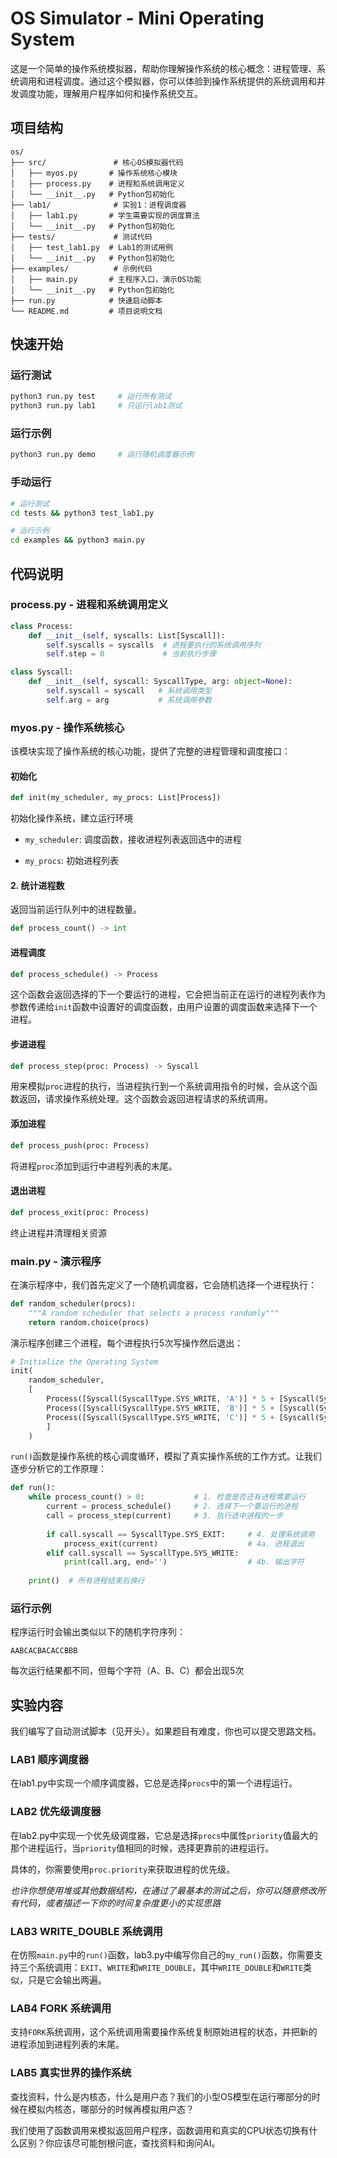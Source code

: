 # OS Simulator - Mini Operating System

这是一个简单的操作系统模拟器，帮助你理解操作系统的核心概念：进程管理、系统调用和进程调度。通过这个模拟器，你可以体验到操作系统提供的系统调用和并发调度功能，理解用户程序如何和操作系统交互。

## 项目结构

```
os/
├── src/               # 核心OS模拟器代码
│   ├── myos.py       # 操作系统核心模块
│   ├── process.py    # 进程和系统调用定义
│   └── __init__.py   # Python包初始化
├── lab1/              # 实验1：进程调度器
│   ├── lab1.py       # 学生需要实现的调度算法
│   └── __init__.py   # Python包初始化
├── tests/             # 测试代码
│   ├── test_lab1.py  # Lab1的测试用例
│   └── __init__.py   # Python包初始化
├── examples/          # 示例代码
│   ├── main.py       # 主程序入口，演示OS功能
│   └── __init__.py   # Python包初始化
├── run.py            # 快速启动脚本
└── README.md         # 项目说明文档
```

## 快速开始

### 运行测试
```bash
python3 run.py test     # 运行所有测试
python3 run.py lab1     # 只运行lab1测试
```

### 运行示例
```bash
python3 run.py demo     # 运行随机调度器示例
```

### 手动运行
```bash
# 运行测试
cd tests && python3 test_lab1.py

# 运行示例
cd examples && python3 main.py
```

## 代码说明

### process.py - 进程和系统调用定义

```python
class Process:
    def __init__(self, syscalls: List[Syscall]):
        self.syscalls = syscalls  # 进程要执行的系统调用序列
        self.step = 0             # 当前执行步骤

class Syscall:
    def __init__(self, syscall: SyscallType, arg: object=None):
        self.syscall = syscall   # 系统调用类型
        self.arg = arg           # 系统调用参数
```

### myos.py - 操作系统核心

该模块实现了操作系统的核心功能，提供了完整的进程管理和调度接口：

#### 初始化

```python
def init(my_scheduler, my_procs: List[Process])
```

初始化操作系统，建立运行环境

- `my_scheduler`: 调度函数，接收进程列表返回选中的进程

- `my_procs`: 初始进程列表

#### 2. 统计进程数

返回当前运行队列中的进程数量。

```python
def process_count() -> int
```

#### 进程调度

```python
def process_schedule() -> Process
```

这个函数会返回选择的下一个要运行的进程，它会把当前正在运行的进程列表作为参数传递给`init`函数中设置好的调度函数，由用户设置的调度函数来选择下一个进程。

#### 步进进程

```python
def process_step(proc: Process) -> Syscall
```

用来模拟`proc`进程的执行，当进程执行到一个系统调用指令的时候，会从这个函数返回，请求操作系统处理。这个函数会返回进程请求的系统调用。

#### 添加进程

```python
def process_push(proc: Process)
```

将进程`proc`添加到运行中进程列表的末尾。

#### 退出进程
```python
def process_exit(proc: Process)
```

终止进程并清理相关资源

### main.py - 演示程序

在演示程序中，我们首先定义了一个随机调度器，它会随机选择一个进程执行：

```python
def random_scheduler(procs):
    """A random scheduler that selects a process randomly"""
    return random.choice(procs)
```

演示程序创建三个进程，每个进程执行5次写操作然后退出：

```python
# Initialize the Operating System
init(
    random_scheduler,
    [
        Process([Syscall(SyscallType.SYS_WRITE, 'A')] * 5 + [Syscall(SyscallType.SYS_EXIT)]),  # Process A runs 5 steps, outputs character 'A'
        Process([Syscall(SyscallType.SYS_WRITE, 'B')] * 5 + [Syscall(SyscallType.SYS_EXIT)]),  # Process B runs 5 steps, outputs character 'B'
        Process([Syscall(SyscallType.SYS_WRITE, 'C')] * 5 + [Syscall(SyscallType.SYS_EXIT)]),  # Process C runs 5 steps, outputs character 'C'
        ]
    )
```

`run()`函数是操作系统的核心调度循环，模拟了真实操作系统的工作方式。让我们逐步分析它的工作原理：

```python
def run():
    while process_count() > 0:           # 1. 检查是否还有进程需要运行
        current = process_schedule()     # 2. 选择下一个要运行的进程
        call = process_step(current)     # 3. 执行选中进程的一步
        
        if call.syscall == SyscallType.SYS_EXIT:     # 4. 处理系统调用
            process_exit(current)                    # 4a. 进程退出
        elif call.syscall == SyscallType.SYS_WRITE:
            print(call.arg, end='')                  # 4b. 输出字符
    
    print()  # 所有进程结束后换行
```

### 运行示例

程序运行时会输出类似以下的随机字符序列：
```
AABCACBACACCBBB
```

每次运行结果都不同，但每个字符（A、B、C）都会出现5次

## 实验内容

我们编写了自动测试脚本（见开头）。如果题目有难度，你也可以提交思路文档。

### LAB1 顺序调度器

在lab1.py中实现一个顺序调度器，它总是选择`procs`中的第一个进程运行。

### LAB2 优先级调度器

在lab2.py中实现一个优先级调度器，它总是选择`procs`中属性`priority`值最大的那个进程运行，当`priority`值相同的时候，选择更靠前的进程运行。

具体的，你需要使用`proc.priority`来获取进程的优先级。

*也许你想使用堆或其他数据结构，在通过了最基本的测试之后，你可以随意修改所有代码，或者描述一下你的时间复杂度更小的实现思路*

### LAB3 WRITE_DOUBLE 系统调用

在仿照`main.py`中的`run()`函数，lab3.py中编写你自己的`my_run()`函数，你需要支持三个系统调用：`EXIT`、`WRITE`和`WRITE_DOUBLE`，其中`WRITE_DOUBLE`和`WRITE`类似，只是它会输出两遍。

### LAB4 FORK 系统调用

支持`FORK`系统调用，这个系统调用需要操作系统复制原始进程的状态，并把新的进程添加到进程列表的末尾。

### LAB5 真实世界的操作系统

查找资料，什么是内核态，什么是用户态？我们的小型OS模型在运行哪部分的时候在模拟内核态，哪部分的时候再模拟用户态？

我们使用了函数调用来模拟返回用户程序，函数调用和真实的CPU状态切换有什么区别？你应该尽可能刨根问底，查找资料和询问AI。
